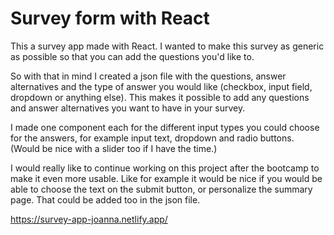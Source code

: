 # Survey form with React

This a survey app made with React. I wanted to make this survey as generic as possible so that you can add the questions you'd like to.

So with that in mind I created a json file with the questions, answer alternatives and the type of answer you would like (checkbox, input field, dropdown or anything else). This makes it possible to add any questions and answer alternatives you want to have in your survey.

I made one component each for the different input types you could choose for the answers, for example input text, dropdown and radio buttons. (Would be nice with a slider too if I have the time.)

I would really like to continue working on this project after the bootcamp to make it even more usable. Like for example it would be nice if you would be able to choose the text on the submit button, or personalize the summary page. That could be added too in the json file.

https://survey-app-joanna.netlify.app/

